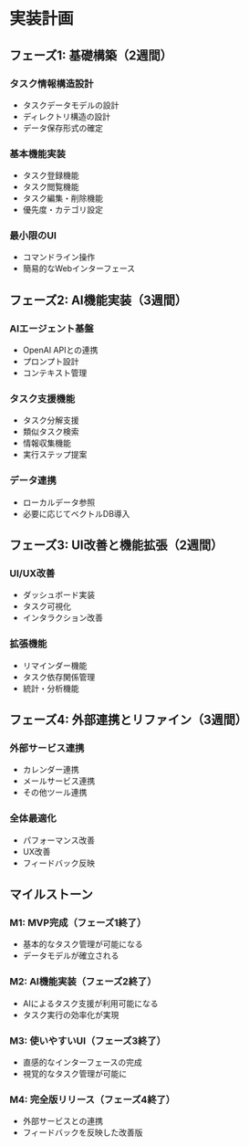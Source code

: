 # 実装計画

## フェーズ1: 基礎構築（2週間）

### タスク情報構造設計
- タスクデータモデルの設計
- ディレクトリ構造の設計
- データ保存形式の確定

### 基本機能実装
- タスク登録機能
- タスク閲覧機能
- タスク編集・削除機能
- 優先度・カテゴリ設定

### 最小限のUI
- コマンドライン操作
- 簡易的なWebインターフェース

## フェーズ2: AI機能実装（3週間）

### AIエージェント基盤
- OpenAI APIとの連携
- プロンプト設計
- コンテキスト管理

### タスク支援機能
- タスク分解支援
- 類似タスク検索
- 情報収集機能
- 実行ステップ提案

### データ連携
- ローカルデータ参照
- 必要に応じてベクトルDB導入

## フェーズ3: UI改善と機能拡張（2週間）

### UI/UX改善
- ダッシュボード実装
- タスク可視化
- インタラクション改善

### 拡張機能
- リマインダー機能
- タスク依存関係管理
- 統計・分析機能

## フェーズ4: 外部連携とリファイン（3週間）

### 外部サービス連携
- カレンダー連携
- メールサービス連携
- その他ツール連携

### 全体最適化
- パフォーマンス改善
- UX改善
- フィードバック反映

## マイルストーン

### M1: MVP完成（フェーズ1終了）
- 基本的なタスク管理が可能になる
- データモデルが確立される

### M2: AI機能実装（フェーズ2終了）
- AIによるタスク支援が利用可能になる
- タスク実行の効率化が実現

### M3: 使いやすいUI（フェーズ3終了）
- 直感的なインターフェースの完成
- 視覚的なタスク管理が可能に

### M4: 完全版リリース（フェーズ4終了）
- 外部サービスとの連携
- フィードバックを反映した改善版 